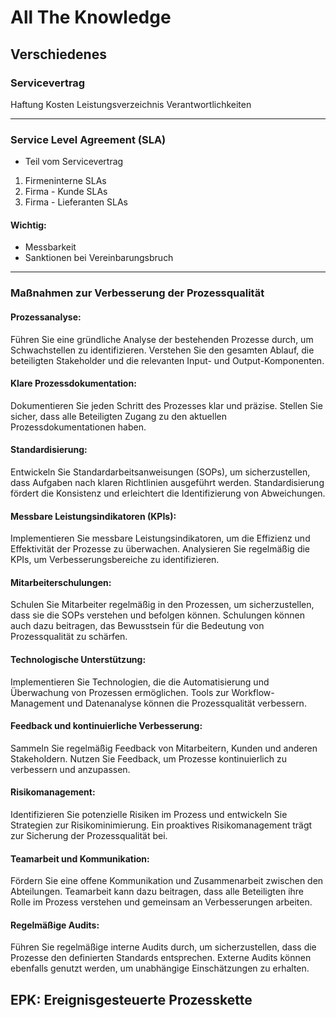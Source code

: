 # All The Knowledge


## Verschiedenes
### Servicevertrag

Haftung
Kosten
Leistungsverzeichnis
Verantwortlichkeiten
____________________________________________________
### Service Level Agreement (SLA)
* Teil vom Servicevertrag
1. Firmeninterne SLAs
2. Firma - Kunde SLAs
3. Firma - Lieferanten SLAs

#### Wichtig:
* Messbarkeit
* Sanktionen bei Vereinbarungsbruch

____________________________________________________
### Maßnahmen zur Verbesserung der Prozessqualität

#### Prozessanalyse:
Führen Sie eine gründliche Analyse der bestehenden Prozesse durch, um Schwachstellen zu identifizieren.
Verstehen Sie den gesamten Ablauf, die beteiligten Stakeholder und die relevanten Input- und Output-Komponenten.

#### Klare Prozessdokumentation:
Dokumentieren Sie jeden Schritt des Prozesses klar und präzise.
Stellen Sie sicher, dass alle Beteiligten Zugang zu den aktuellen Prozessdokumentationen haben.

#### Standardisierung:
Entwickeln Sie Standardarbeitsanweisungen (SOPs), um sicherzustellen, dass Aufgaben nach klaren Richtlinien ausgeführt werden.
Standardisierung fördert die Konsistenz und erleichtert die Identifizierung von Abweichungen.

#### Messbare Leistungsindikatoren (KPIs):
Implementieren Sie messbare Leistungsindikatoren, um die Effizienz und Effektivität der Prozesse zu überwachen.
Analysieren Sie regelmäßig die KPIs, um Verbesserungsbereiche zu identifizieren.

#### Mitarbeiterschulungen:
Schulen Sie Mitarbeiter regelmäßig in den Prozessen, um sicherzustellen, dass sie die SOPs verstehen und befolgen können.
Schulungen können auch dazu beitragen, das Bewusstsein für die Bedeutung von Prozessqualität zu schärfen.

#### Technologische Unterstützung:
Implementieren Sie Technologien, die die Automatisierung und Überwachung von Prozessen ermöglichen.
Tools zur Workflow-Management und Datenanalyse können die Prozessqualität verbessern.

#### Feedback und kontinuierliche Verbesserung:
Sammeln Sie regelmäßig Feedback von Mitarbeitern, Kunden und anderen Stakeholdern.
Nutzen Sie Feedback, um Prozesse kontinuierlich zu verbessern und anzupassen.

#### Risikomanagement:
Identifizieren Sie potenzielle Risiken im Prozess und entwickeln Sie Strategien zur Risikominimierung.
Ein proaktives Risikomanagement trägt zur Sicherung der Prozessqualität bei.

#### Teamarbeit und Kommunikation:
Fördern Sie eine offene Kommunikation und Zusammenarbeit zwischen den Abteilungen.
Teamarbeit kann dazu beitragen, dass alle Beteiligten ihre Rolle im Prozess verstehen und gemeinsam an Verbesserungen arbeiten.

#### Regelmäßige Audits:
Führen Sie regelmäßige interne Audits durch, um sicherzustellen, dass die Prozesse den definierten Standards entsprechen.
Externe Audits können ebenfalls genutzt werden, um unabhängige Einschätzungen zu erhalten.



## EPK: Ereignisgesteuerte Prozesskette
